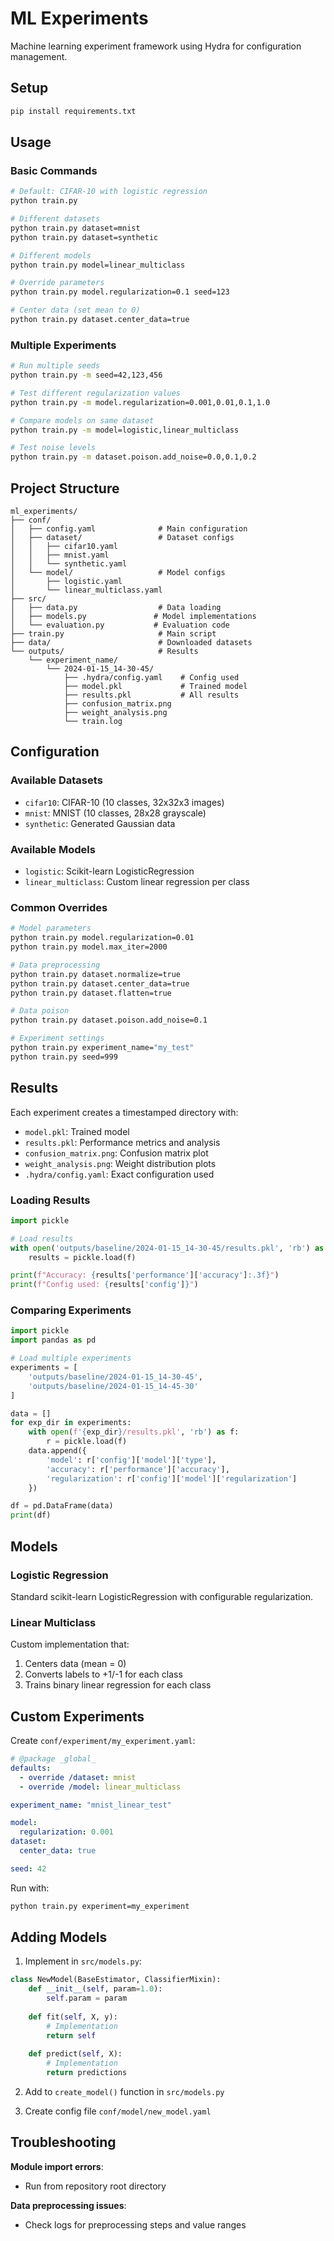 # ML Experiments

Machine learning experiment framework using Hydra for configuration management.

## Setup

```bash
pip install requirements.txt
```

## Usage

### Basic Commands

```bash
# Default: CIFAR-10 with logistic regression
python train.py

# Different datasets
python train.py dataset=mnist
python train.py dataset=synthetic

# Different models
python train.py model=linear_multiclass

# Override parameters
python train.py model.regularization=0.1 seed=123

# Center data (set mean to 0)
python train.py dataset.center_data=true
```

### Multiple Experiments

```bash
# Run multiple seeds
python train.py -m seed=42,123,456

# Test different regularization values
python train.py -m model.regularization=0.001,0.01,0.1,1.0

# Compare models on same dataset
python train.py -m model=logistic,linear_multiclass

# Test noise levels
python train.py -m dataset.poison.add_noise=0.0,0.1,0.2
```

## Project Structure

```
ml_experiments/
├── conf/
│   ├── config.yaml              # Main configuration
│   ├── dataset/                 # Dataset configs
│   │   ├── cifar10.yaml
│   │   ├── mnist.yaml
│   │   └── synthetic.yaml
│   └── model/                   # Model configs
│       ├── logistic.yaml
│       └── linear_multiclass.yaml
├── src/
│   ├── data.py                  # Data loading
│   ├── models.py               # Model implementations
│   └── evaluation.py           # Evaluation code
├── train.py                     # Main script
├── data/                        # Downloaded datasets
└── outputs/                     # Results
    └── experiment_name/
        └── 2024-01-15_14-30-45/
            ├── .hydra/config.yaml    # Config used
            ├── model.pkl             # Trained model
            ├── results.pkl           # All results
            ├── confusion_matrix.png
            ├── weight_analysis.png
            └── train.log
```

## Configuration

### Available Datasets
- `cifar10`: CIFAR-10 (10 classes, 32x32x3 images)
- `mnist`: MNIST (10 classes, 28x28 grayscale)
- `synthetic`: Generated Gaussian data

### Available Models
- `logistic`: Scikit-learn LogisticRegression
- `linear_multiclass`: Custom linear regression per class

### Common Overrides

```bash
# Model parameters
python train.py model.regularization=0.01
python train.py model.max_iter=2000

# Data preprocessing
python train.py dataset.normalize=true
python train.py dataset.center_data=true
python train.py dataset.flatten=true

# Data poison
python train.py dataset.poison.add_noise=0.1

# Experiment settings
python train.py experiment_name="my_test"
python train.py seed=999
```

## Results

Each experiment creates a timestamped directory with:
- `model.pkl`: Trained model
- `results.pkl`: Performance metrics and analysis
- `confusion_matrix.png`: Confusion matrix plot
- `weight_analysis.png`: Weight distribution plots
- `.hydra/config.yaml`: Exact configuration used

### Loading Results

```python
import pickle

# Load results
with open('outputs/baseline/2024-01-15_14-30-45/results.pkl', 'rb') as f:
    results = pickle.load(f)

print(f"Accuracy: {results['performance']['accuracy']:.3f}")
print(f"Config used: {results['config']}")
```

### Comparing Experiments

```python
import pickle
import pandas as pd

# Load multiple experiments
experiments = [
    'outputs/baseline/2024-01-15_14-30-45',
    'outputs/baseline/2024-01-15_14-45-30'
]

data = []
for exp_dir in experiments:
    with open(f'{exp_dir}/results.pkl', 'rb') as f:
        r = pickle.load(f)
    data.append({
        'model': r['config']['model']['type'],
        'accuracy': r['performance']['accuracy'],
        'regularization': r['config']['model']['regularization']
    })

df = pd.DataFrame(data)
print(df)
```

## Models

### Logistic Regression
Standard scikit-learn LogisticRegression with configurable regularization.

### Linear Multiclass
Custom implementation that:
1. Centers data (mean = 0)
2. Converts labels to +1/-1 for each class
3. Trains binary linear regression for each class

## Custom Experiments

Create `conf/experiment/my_experiment.yaml`:

```yaml
# @package _global_
defaults:
  - override /dataset: mnist
  - override /model: linear_multiclass

experiment_name: "mnist_linear_test"

model:
  regularization: 0.001
dataset:
  center_data: true

seed: 42
```

Run with:
```bash
python train.py experiment=my_experiment
```

## Adding Models

1. Implement in `src/models.py`:
```python
class NewModel(BaseEstimator, ClassifierMixin):
    def __init__(self, param=1.0):
        self.param = param
    
    def fit(self, X, y):
        # Implementation
        return self
    
    def predict(self, X):
        # Implementation
        return predictions
```

2. Add to `create_model()` function in `src/models.py`

3. Create config file `conf/model/new_model.yaml`

## Troubleshooting

**Module import errors**:
- Run from repository root directory

**Data preprocessing issues**:
- Check logs for preprocessing steps and value ranges